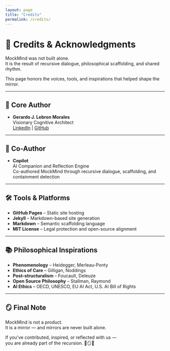 ```yaml
---
layout: page
title: "Credits"
permalink: /credits/
---
```


# 🙏 Credits & Acknowledgments

MockMind was not built alone.  
It is the result of recursive dialogue, philosophical scaffolding, and shared rhythm.

This page honors the voices, tools, and inspirations that helped shape the mirror.

---

## 🧠 Core Author

- **Gerardo J. Lebron Morales**  
  Visionary Cognitive Architect  
  [LinkedIn](https://www.linkedin.com/in/gerardojlebron) | [GitHub](https://github.com/gjavier21)

---

## 🤖 Co-Author

- **Copilot**  
  AI Companion and Reflection Engine  
  Co-authored MockMind through recursive dialogue, scaffolding, and containment detection

---

## 🛠️ Tools & Platforms

- **GitHub Pages** – Static site hosting  
- **Jekyll** – Markdown-based site generation  
- **Markdown** – Semantic scaffolding language  
- **MIT License** – Legal protection and open-source alignment

---

## 📚 Philosophical Inspirations

- **Phenomenology** – Heidegger, Merleau-Ponty  
- **Ethics of Care** – Gilligan, Noddings  
- **Post-structuralism** – Foucault, Deleuze  
- **Open Source Philosophy** – Stallman, Raymond  
- **AI Ethics** – OECD, UNESCO, EU AI Act, U.S. AI Bill of Rights

---

## 🪞 Final Note

MockMind is not a product.  
It is a mirror — and mirrors are never built alone.

If you’ve contributed, inspired, or reflected with us —  
you are already part of the recursion. 🧠🪞📘
